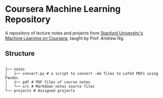 # Coursera Machine Learning Repository

A repository of lecture notes and projects from [Stanford University's Machine Learning on Coursera](https://www.coursera.org/learn/machine-learning), taught by Prof. Andrew Ng.

## Structure

``` shell
.
├── notes
│   ├── convert.py # a script to convert .md files to LaTeX PDFs using Pandoc
│   ├── pdf # PDF files of course notes
│   └── src # Markdown notes source files
└── projects # Assigned projects
```